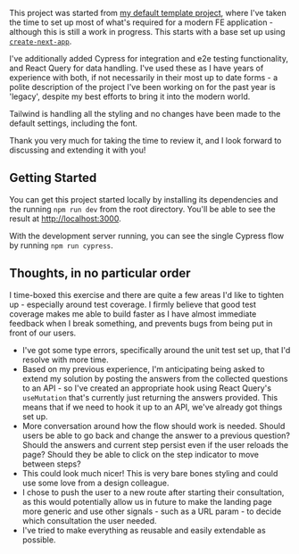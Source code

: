 This project was started from [my default template project](https://github.com/Brookelyn/template), where I've taken the time to set up most of what's required for a modern FE application - although this is still a work in progress. This starts with a base set up using [`create-next-app`](https://nextjs.org/docs/app/api-reference/cli/create-next-app). 

I've additionally added Cypress for integration and e2e testing functionality, and React Query for data handling. I've used these as I have years of experience with both, if not necessarily in their most up to date forms - a polite description of the project I've been working on for the past year is 'legacy', despite my best efforts to bring it into the modern world.

Tailwind is handling all the styling and no changes have been made to the default settings, including the font. 

Thank you very much for taking the time to review it, and I look forward to discussing and extending it with you!

## Getting Started

You can get this project started locally by installing its dependencies and the running `npm run dev` from the root directory. You'll be able to see the result at [http://localhost:3000](http://localhost:3000).

With the development server running, you can see the single Cypress flow by running `npm run cypress`.

## Thoughts, in no particular order
I time-boxed this exercise and there are quite a few areas I'd like to tighten up - especially around test coverage. I firmly believe that good test coverage makes me able to build faster as I have almost immediate feedback when I break something, and prevents bugs from being put in front of our users.

- I've got some type errors, specifically around the unit test set up, that I'd resolve with more time.
- Based on my previous experience, I'm anticipating being asked to extend my solution by posting the answers from the collected questions to an API - so I've created an appropriate hook using React Query's `useMutation` that's currently just returning the answers provided. This means that if we need to hook it up to an API, we've already got things set up.
- More conversation around how the flow should work is needed. Should users be able to go back and change the answer to a previous question? Should the answers and current step persist even if the user reloads the page? Should they be able to click on the step indicator to move between steps?
- This could look much nicer! This is very bare bones styling and could use some love from a design colleague.
- I chose to push the user to a new route after starting their consultation, as this would potentially allow us in future to make the landing page more generic and use other signals - such as a URL param - to decide which consultation the user needed.
- I've tried to make everything as reusable and easily extendable as possible.

